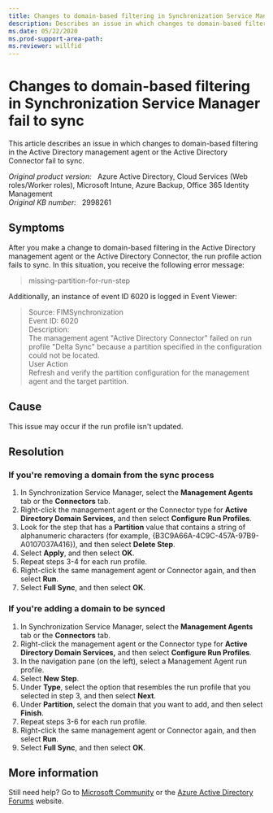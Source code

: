 ```yaml
---
title: Changes to domain-based filtering in Synchronization Service Manager fail to sync
description: Describes an issue in which changes to domain-based filtering in the Active Directory management agent or the Active Directory Connector fail to sync. Provides a resolution.
ms.date: 05/22/2020
ms.prod-support-area-path: 
ms.reviewer: willfid
---
```

# Changes to domain-based filtering in Synchronization Service Manager fail to sync

This article describes an issue in which changes to domain-based filtering in the Active Directory management agent or the Active Directory Connector fail to sync.

_Original product version:_ &nbsp; Azure Active Directory, Cloud Services (Web roles/Worker roles), Microsoft Intune, Azure Backup, Office 365 Identity Management  
_Original KB number:_ &nbsp; 2998261

## Symptoms

After you make a change to domain-based filtering in the Active Directory management agent or the Active Directory Connector, the run profile action fails to sync. In this situation, you receive the following error message:

> missing-partition-for-run-step

Additionally, an instance of event ID 6020 is logged in Event Viewer:

> Source: FIMSynchronization  
 Event ID: 6020  
 Description:  
 The management agent "Active Directory Connector" failed on run profile "Delta Sync" because a partition specified in the configuration could not be located.  
 User Action  
 Refresh and verify the partition configuration for the management agent and the target partition.

## Cause

This issue may occur if the run profile isn't updated.

## Resolution

### If you're removing a domain from the sync process

1. In Synchronization Service Manager, select the **Management Agents** tab or the **Connectors** tab.
2. Right-click the management agent or the Connector type for **Active Directory Domain Services,** and then select **Configure Run Profiles**.
3. Look for the step that has a **Partition** value that contains a string of alphanumeric characters (for example, {B3C9A66A-4C9C-457A-97B9-A0107037A416}), and then select **Delete Step**.
4. Select **Apply**, and then select **OK**.
5. Repeat steps 3-4 for each run profile.
6. Right-click the same management agent or Connector again, and then select **Run**.
7. Select **Full Sync**, and then select **OK**.

### If you're adding a domain to be synced

1. In Synchronization Service Manager, select the **Management Agents** tab or the **Connectors** tab.
2. Right-click the management agent or the Connector type for **Active Directory Domain Services,** and then select **Configure Run Profiles**.
3. In the navigation pane (on the left), select a Management Agent run profile.
4. Select **New Step**.
5. Under **Type**, select the option that resembles the run profile that you selected in step 3, and then select **Next**.
6. Under **Partition**, select the domain that you want to add, and then select **Finish**.
7. Repeat steps 3-6 for each run profile.
8. Right-click the same management agent or Connector again, and then select **Run**.
9. Select **Full Sync**, and then select **OK**.

## More information

Still need help? Go to [Microsoft Community](https://answers.microsoft.com/) or the [Azure Active Directory Forums](https://social.msdn.microsoft.com) website.
